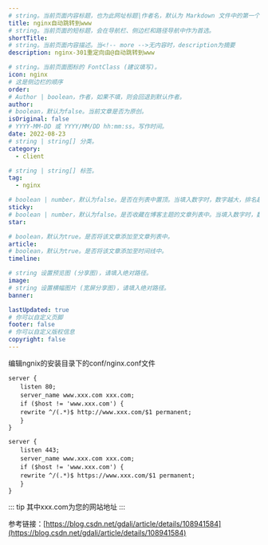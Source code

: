 ```yaml
---
# string。当前页面内容标题，也为此网址标题|作者名，默认为 Markdown 文件中的第一个 h1 标签内容。
title: nginx自动跳转到www
# string。当前页面的短标题，会在导航栏、侧边栏和路径导航中作为首选。
shortTitle: 
# string。当前页面内容描述。当<!-- more -->无内容时，description为摘要
description: nginx-301重定向由@自动跳转到www

# string。当前页面图标的 FontClass (建议填写)。
icon: nginx
# 这是侧边栏的顺序
order: 
# Author | boolean，作者，如果不填，则会回退到默认作者。
author: 
# boolean，默认为false。当前文章是否为原创。
isOriginal: false
# YYYY-MM-DD 或 YYYY/MM/DD hh:mm:ss。写作时间。
date: 2022-08-23
# string | string[] 分类。
category: 
  - client

# string | string[] 标签。
tag: 
  - nginx

# boolean | number，默认为false。是否在列表中置顶。当填入数字时，数字越大，排名越靠前。
sticky: 
# boolean | number，默认为false。是否收藏在博客主题的文章列表中。当填入数字时，数字越大，排名越靠前。
star: 

# boolean，默认为true。是否将该文章添加至文章列表中。
article: 
# boolean，默认为true。是否将该文章添加至时间线中。
timeline: 

# string 设置预览图 (分享图)，请填入绝对路径。
image: 
# string 设置横幅图片 (宽屏分享图)，请填入绝对路径。
banner: 

lastUpdated: true
# 你可以自定义页脚
footer: false
# 你可以自定义版权信息
copyright: false
---
```




编辑ngnix的安装目录下的conf/nginx.conf文件

```
server {
　　listen 80;
　　server_name www.xxx.com xxx.com;
　　if ($host != 'www.xxx.com') {
　　rewrite ^/(.*)$ http://www.xxx.com/$1 permanent;
　　}
}
```

```
server {
　　listen 443;
　　server_name www.xxx.com xxx.com;
　　if ($host != 'www.xxx.com') {
　　rewrite ^/(.*)$ https://www.xxx.com/$1 permanent;
　　}
}
```

::: tip
其中xxx.com为您的网站地址
:::

参考链接：[https://blog.csdn.net/gdali/article/details/108941584](https://blog.csdn.net/gdali/article/details/108941584)